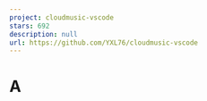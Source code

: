 ```yaml
---
project: cloudmusic-vscode
stars: 692
description: null
url: https://github.com/YXL76/cloudmusic-vscode
---
```


A
=
